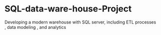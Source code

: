 # SQL-data-ware-house-Project
Developing a modern warehouse with SQL server, including ETL processes , data modeling , and analytics
